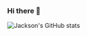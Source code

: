 ### Hi there 👋

![Jackson's GitHub stats](https://github-readme-stats.vercel.app/api?username=jchoyce&count_private=true)

